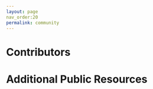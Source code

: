```yaml
---
layout: page
nav_order:20
permalink: community
---
```


# Contributors

# Additional Public Resources
